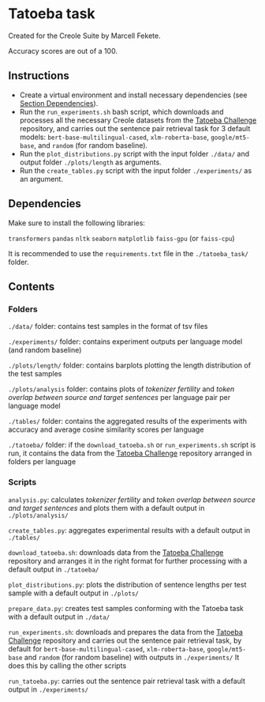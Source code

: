 # Tatoeba task

Created for the Creole Suite by Marcell Fekete.

Accuracy scores are out of a 100.

## Instructions

* Create a virtual environment and install necessary dependencies (see [Section Dependencies](#dependencies)).
* Run the `run_experiments.sh` bash script, which downloads and processes all the necessary Creole datasets from the [Tatoeba Challenge](https://github.com/Helsinki-NLP/Tatoeba-Challenge/blob/master/data/README.md) repository, and carries out the sentence pair retrieval task for 3 default models: `bert-base-multilingual-cased`, `xlm-roberta-base`, `google/mt5-base`, and `random` (for random baseline).
* Run the `plot_distributions.py` script with the input folder `./data/` and output folder `./plots/length` as arguments.
* Run the `create_tables.py` script with the input folder `./experiments/` as an argument.

## Dependencies

Make sure to install the following libraries:

`transformers` `pandas` `nltk` `seaborn` `matplotlib` `faiss-gpu` (or `faiss-cpu`)

It is recommended to use the `requirements.txt` file in the `./tatoeba_task/` folder.

## Contents

### Folders

`./data/` folder: contains test samples in the format of tsv files

`./experiments/` folder: contains experiment outputs per language model (and random baseline)

`./plots/length/` folder: contains barplots plotting the length distribution of the test samples

`./plots/analysis` folder: contains plots of _tokenizer fertility_ and _token overlap between source and target sentences_ per language pair per language model  

`./tables/` folder: contains the aggregated results of the experiments with accuracy and average cosine similarity scores per language

`./tatoeba/` folder: if the `download_tatoeba.sh` or `run_experiments.sh` script is run, it contains the data from the [Tatoeba Challenge](https://github.com/Helsinki-NLP/Tatoeba-Challenge/blob/master/data/README.md) repository arranged in folders per language

### Scripts

`analysis.py`: calculates _tokenizer fertility_ and _token overlap between source and target sentences_ and plots them with a default output in `./plots/analysis/`

`create_tables.py`: aggregates experimental results with a default output in `./tables/`

`download_tatoeba.sh`: downloads data from the [Tatoeba Challenge](https://github.com/Helsinki-NLP/Tatoeba-Challenge/blob/master/data/README.md) repository and arranges it in the right format for further processing with a default output in `./tatoeba/`

`plot_distributions.py`: plots the distribution of sentence lengths per test sample with a default output in `./plots/`

`prepare_data.py`: creates test samples conforming with the Tatoeba task with a default output in `./data/`

`run_experiments.sh`: downloads and prepares the data from the [Tatoeba Challenge](https://github.com/Helsinki-NLP/Tatoeba-Challenge/blob/master/data/README.md) repository and carries out the sentence pair retrieval task, by default for `bert-base-multilingual-cased`, `xlm-roberta-base`, `google/mt5-base` and `random` (for random baseline) with outputs in `./experiments/`
It does this by calling the other scripts

`run_tatoeba.py`: carries out the sentence pair retrieval task with a default output in `./experiments/`
